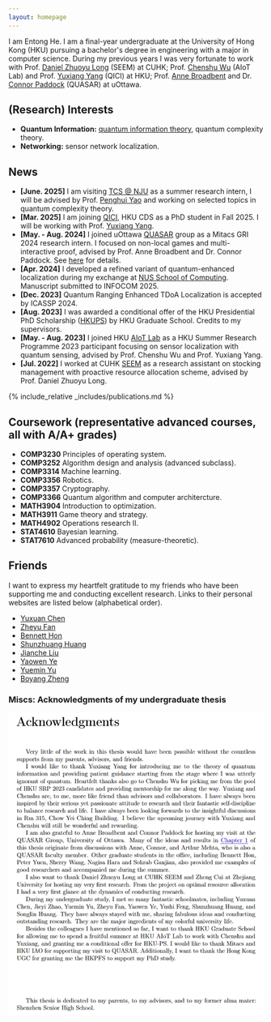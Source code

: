 ```yaml
---
layout: homepage
---
```


I am Entong He. I am a final-year undergraduate at the University of Hong Kong (HKU) pursuing a bachelor's degree in engineering with a major in computer science. During my previous years I was very fortunate to work with Prof. [Daniel Zhuoyu Long](https://www1.se.cuhk.edu.hk/~zylong/) (SEEM) at CUHK; Prof. [Chenshu Wu](https://cswu.me/) (AIoT Lab) and Prof. [Yuxiang Yang](https://yangyx09.github.io/) (QICI) at HKU; Prof. [Anne Broadbent](https://mysite.science.uottawa.ca/abroadbe/) and Dr. [Connor Paddock](https://www.connorpaddock.page/) (QUASAR) at uOttawa.

## (Research) Interests

- **Quantum Information:** <u>quantum information theory</u>, quantum complexity theory.
- **Networking:** sensor network localization.

## News
- **[June. 2025]** I am visiting [TCS @ NJU](https://tcs.nju.edu.cn/) as a summer research intern, I will be advised by Prof. [Penghui Yao](https://penghuiyao.info/) and working on selected topics in quantum complexity theory.
- **[Mar. 2025]** I am joining [QICI](https://qici.weebly.com/), HKU CDS as a PhD student in Fall 2025. I will be working with Prof. [Yuxiang Yang](https://yangyx09.github.io/).
- **[May. - Aug. 2024]** I joined uOttawa [QUASAR](https://quasarlab.org/) group as a Mitacs GRI 2024 research intern. I focused on non-local games and multi-interactive proof, advised by Prof. Anne Broadbent and Dr. Connor Paddock. See [here](https://quasarlab.org/news/special-quasar-seminar-2024/) for details.
- **[Apr. 2024]** I developed a refined variant of quantum-enhanced localization during my exchange at [NUS School of Computing](https://www.comp.nus.edu.sg/). Manuscript submitted to INFOCOM 2025.
- **[Dec. 2023]** Quantum Ranging Enhanced TDoA Localization is accepted by ICASSP 2024.
- **[Aug. 2023]** I was awarded a conditional offer of the HKU Presidential PhD Scholarship ([HKUPS](https://gradsch.hku.hk/prospective_students/fees_scholarships_and_financial_support/hku_presidential_phd_scholar_programme)) by HKU Graduate School. Credits to my supervisors.
- **[May. - Aug. 2023]** I joined HKU [AIoT Lab](https://aiot.hku.hk/) as a HKU Summer Research Programme 2023 participant focusing on sensor localization with quantum sensing, advised by Prof. Chenshu Wu and Prof. Yuxiang Yang.
- **[Jul. 2022]** I worked at CUHK [SEEM](https://www.se.cuhk.edu.hk/) as a research assistant on stocking management with proactive resource allocation scheme, advised by Prof. Daniel Zhuoyu Long.

{% include_relative _includes/publications.md %}

## Coursework (representative advanced courses, all with A/A+ grades)
- **COMP3230** Principles of operating system.
- **COMP3252** Algorithm design and analysis (advanced subclass).
- **COMP3314** Machine learning.
- **COMP3356** Robotics.
- **COMP3357** Cryptography.
- **COMP3366** Quantum algorithm and computer architercture.
- **MATH3904** Introduction to optimization.
- **MATH3911** Game theory and strategy.
- **MATH4902** Operations research II.
- **STAT4610** Bayesian learning.
- **STAT7610** Advanced probability (measure-theoretic). 

<!-- ## CV of Failure 
Although my life has witnessed minor events of success, failure is inevitably the major theme of it. In the private discussion with my college mate Shunzhuang Huang (also a high school upperclassman, now a PhD candidate @ UChicago Booth), I realized that it is rather significant to memorize these failures so as not to be scammed by some insignificant success. Hope that this rapidly-growing document will be a kick on my backside. \
See **[CV of Failure](assets/files/Failure_CV.pdf)** for details. -->

## Friends
I want to express my heartfelt gratitude to my friends who have been supporting me and conducting excellent research. Links to their personal websites are listed below (alphabetical order).
- [Yuxuan Chen](https://dennis-yxchen.github.io/)
- [Zheyu Fan](https://lorduky.github.io/)
- [Bennett Hon](https://www.linkedin.com/in/bennett-hon/)
- [Shunzhuang Huang](https://szhuang1.github.io/)
- [Jianche Liu](https://www.linkedin.com/in/jianche-liu-4b6297266/)
- [Yaowen Ye](https://helloelwin.github.io/)
- [Yuemin Yu](https://yuyueminaustin.github.io/)
- [Boyang Zheng](https://www.boyangzheng.com/academica/)

### Miscs: Acknowledgments of my undergraduate thesis
![ThesisIntro](ThesisAck.png)